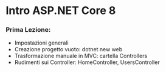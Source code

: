 # Intro ASP.NET Core 8

### Prima Lezione:
* Impostazioni generali
* Creazione progetto vuoto: dotnet new web
* Trasformazione manuale in MVC: cartella Controllers
* Rudimenti sui Controller: HomeController, UsersController
